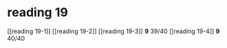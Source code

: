 # reading 19
[[reading 19-1]]
[[reading 19-2]]
[[reading 19-3]] **9** 39/40
[[reading 19-4]] **9** 40/40